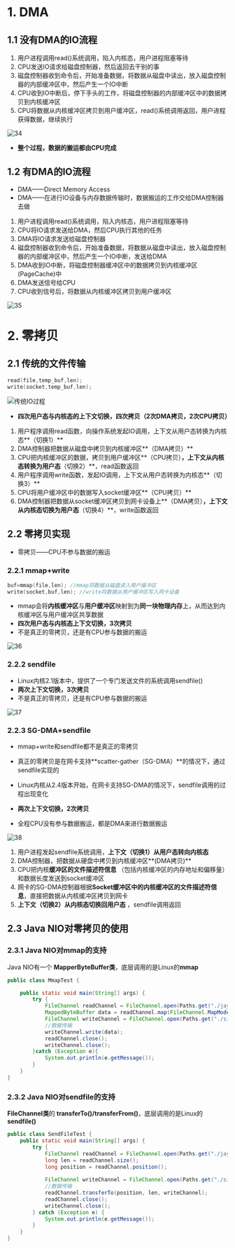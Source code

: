 # 1. DMA

## 1.1 没有DMA的IO流程

1. 用户进程调用read()系统调用，陷入内核态，用户进程阻塞等待
2. CPU发送IO请求给磁盘控制器，然后返回去干别的事
3. 磁盘控制器收到命令后，开始准备数据，将数据从磁盘中读出，放入磁盘控制器的内部缓冲区中，然后产生一个IO中断
4. CPU收到IO中断后，停下手头的工作，将磁盘控制器的内部缓冲区中的数据拷贝到内核缓冲区
5. CPU将数据从内核缓冲区拷贝到用户缓冲区，read()系统调用返回，用户进程获得数据，继续执行

![34](p/34.png)

* **整个过程，数据的搬运都由CPU完成**



## 1.2 有DMA的IO流程

* DMA——Direct Memory Access
* DMA——在进行IO设备与内存数据传输时，数据搬运的工作交给DMA控制器去做

1. 用户进程调用read()系统调用，陷入内核态，用户进程阻塞等待
2. CPU将IO请求发送给DMA，然后CPU执行其他的任务
3. DMA将IO请求发送给磁盘控制器
4. 磁盘控制器收到命令后，开始准备数据，将数据从磁盘中读出，放入磁盘控制器的内部缓冲区中，然后产生一个IO中断，发送给DMA
5. DMA收到IO中断，将磁盘控制器缓冲区中的数据拷贝到内核缓冲区(PageCache)中
6. DMA发送信号给CPU
7. CPU收到信号后，将数据从内核缓冲区拷贝到用户缓冲区

![35](p/35.png)







# 2. 零拷贝

## 2.1 传统的文件传输

```c
read(file,temp_buf,len);
write(socket,temp_buf,len);
```

![传统IO过程](p/传统IO过程.png)

* **四次用户态与内核态的上下文切换，四次拷贝（2次DMA拷贝，2次CPU拷贝）**

1. 用户程序调用read函数，向操作系统发起IO调用，上下文从用户态转换为内核态**（切换1）**
2. DMA控制器把数据从磁盘中拷贝到内核缓冲区**（DMA拷贝）**
3. CPU把内核缓冲区的数据，拷贝到用户缓冲区**（CPU拷贝）**，上下文从内核态转换为用户态**（切换2）**，read函数返回
4. 用户程序调用write函数，发起IO调用，上下文从用户态转换为内核态**（切换3）**
5. CPU将用户缓冲区中的数据写入socket缓冲区**（CPU拷贝）**
6. DMA控制器把数据从socket缓冲区拷贝到网卡设备上**（DMA拷贝）**，上下文从内核态切换为用户态**（切换4）**，write函数返回

## 2.2 零拷贝实现

* 零拷贝——CPU不参与数据的搬运



### 2.2.1 mmap+write

```c
buf=mmap(file,len); //mmap将数据从磁盘读入用户缓冲区
write(socket,buf,len); //write将数据从用户缓冲区写入网卡设备
```

* mmap会将**内核缓冲区**与**用户缓冲区**映射到为**同一块物理内存**上，从而达到内核缓冲区与用户缓冲区共享数据
* **四次用户态与内核态上下文切换，3次拷贝**
* 不是真正的零拷贝，还是有CPU参与数据的搬运

![36](p/36.png)



### 2.2.2 sendfile

* Linux内核2.1版本中，提供了一个专门发送文件的系统调用sendfile()
* **两次上下文切换，3次拷贝**
* 不是真正的零拷贝，还是有CPU参与数据的搬运

![37](p/37.png)

### 2.2.3 SG-DMA+sendfile

* mmap+write和sendfile都不是真正的零拷贝
* 真正的零拷贝是在网卡支持**scatter-gather（SG-DMA）**的情况下，通过sendfile实现的
* Linux内核从2.4版本开始，在网卡支持SG-DMA的情况下，sendfile调用的过程出现变化

* **两次上下文切换，2次拷贝**
* 全程CPU没有参与数据搬运，都是DMA来进行数据搬运

![38](p/38.png)

1. 用户进程发起sendfile系统调用，**上下文（切换1）从用户态转向内核态**
2. DMA控制器，把数据从硬盘中拷贝到内核缓冲区**(DMA拷贝)**
3. CPU把内核**缓冲区的文件描述符信息** （包括内核缓冲区的内存地址和偏移量）和数据长度发送到socket缓冲区
4. 网卡的SG-DMA控制器根据**Socket缓冲区中的内核缓冲区的文件描述符信息**，直接把数据从内核缓冲区拷贝到网卡
5. **上下文（切换2）从内核态切换回用户态** ，sendfile调用返回



## 2.3 Java NIO对零拷贝的使用

### 2.3.1 Java NIO对mmap的支持

Java NIO有一个 **MapperByteBuffer类**，底层调用的是Linux的**mmap**

```JAVA
public class MmapTest {

    public static void main(String[] args) {
        try {
            FileChannel readChannel = FileChannel.open(Paths.get("./jay.txt"), StandardOpenOption.READ);
            MappedByteBuffer data = readChannel.map(FileChannel.MapMode.READ_ONLY, 0, 1024 * 1024 * 40);//使用mmap
            FileChannel writeChannel = FileChannel.open(Paths.get("./siting.txt"), StandardOpenOption.WRITE, StandardOpenOption.CREATE);
            //数据传输
            writeChannel.write(data);
            readChannel.close();
            writeChannel.close();
        }catch (Exception e){
            System.out.println(e.getMessage());
        }
    }
}
```

### 2.3.2 Java NIO对sendfile的支持

**FileChannel类**的 **transferTo()/transferFrom()**，底层调用的是Linux的**sendfile()**

```java
public class SendFileTest {
    public static void main(String[] args) {
        try {
            FileChannel readChannel = FileChannel.open(Paths.get("./jay.txt"), StandardOpenOption.READ);
            long len = readChannel.size();
            long position = readChannel.position();
            
            FileChannel writeChannel = FileChannel.open(Paths.get("./siting.txt"), StandardOpenOption.WRITE, StandardOpenOption.CREATE);
            //数据传输
            readChannel.transferTo(position, len, writeChannel);
            readChannel.close();
            writeChannel.close();
        } catch (Exception e) {
            System.out.println(e.getMessage());
        }
    }
}
```


